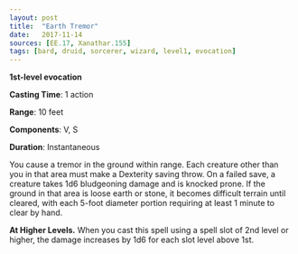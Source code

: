 ```yaml
---
layout: post
title:  "Earth Tremor"
date:   2017-11-14
sources: [EE.17, Xanathar.155]
tags: [bard, druid, sorcerer, wizard, level1, evocation]
---
```


**1st-level evocation**

**Casting Time**: 1 action

**Range**: 10 feet

**Components**: V, S

**Duration**: Instantaneous

You cause a tremor in the ground within range. Each creature other than you in that area must make a Dexterity saving throw. On a failed save, a creature takes 1d6 bludgeoning damage and is knocked prone. If the ground in that area is loose earth or stone, it becomes difficult terrain until cleared, with each 5-foot diameter portion requiring at least 1 minute to clear by hand.

**At Higher Levels.** When you cast this spell using a spell slot of 2nd level or higher, the damage increases by 1d6 for each slot level above 1st.
